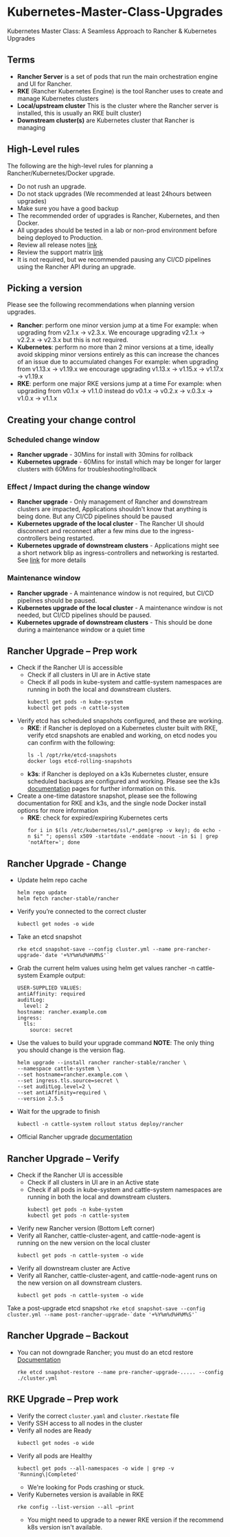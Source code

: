 # Kubernetes-Master-Class-Upgrades
Kubernetes Master Class: A Seamless Approach to Rancher &amp; Kubernetes Upgrades

## Terms
- **Rancher Server** is a set of pods that run the main orchestration engine and UI for Rancher.
- **RKE** (Rancher Kubernetes Engine) is the tool Rancher uses to create and manage Kubernetes clusters
- **Local/upstream cluster** This is the cluster where the Rancher server is installed, this is usually an RKE built cluster)
- **Downstream cluster(s)** are Kubernetes cluster that Rancher is managing

## High-Level rules
The following are the high-level rules for planning a Rancher/Kubernetes/Docker upgrade.
- Do not rush an upgrade.
- Do not stack upgrades (We recommended at least 24hours between upgrades)
- Make sure you have a good backup
- The recommended order of upgrades is Rancher, Kubernetes, and then Docker.
- All upgrades should be tested in a lab or non-prod environment before being deployed to Production.
- Review all release notes [link](https://github.com/rancher/rancher/releases/tag/v2.5.5)
- Review the support matrix [link](https://rancher.com/support-maintenance-terms/all-supported-versions/rancher-v2.5.5/)
- It is not required, but we recommended pausing any CI/CD pipelines using the Rancher API during an upgrade.

## Picking a version
Please see the following recommendations when planning version upgrades.
- **Rancher**: perform one minor version jump at a time
For example: when upgrading from v2.1.x -> v2.3.x. We encourage upgrading v2.1.x -> v2.2.x -> v2.3.x but this is not required.
- **Kubernetes**: perform no more than 2 minor versions at a time, ideally avoid skipping minor versions entirely as this can increase the chances of an issue due to accumulated changes
For example: when upgrading from v1.13.x -> v1.19.x we encourage upgrading v1.13.x -> v1.15.x -> v1.17.x -> v1.19.x
- **RKE**: perform one major RKE versions jump at a time
For example: when upgrading from v0.1.x -> v1.1.0 instead do v0.1.x -> v0.2.x -> v.0.3.x -> v1.0.x -> v1.1.x


## Creating your change control

### Scheduled change window
- **Rancher upgrade** - 30Mins for install with 30mins for rollback
- **Kubernetes upgrade** - 60Mins for install which may be longer for larger clusters with 60Mins for troubleshooting/rollback

### Effect / Impact during the change window
- **Rancher upgrade** - Only management of Rancher and downstream clusters are impacted, Applications shouldn't know that anything is being done. But any CI/CD pipelines should be paused
- **Kubernetes upgrade of the local cluster** - The Rancher UI should disconnect and reconnect after a few mins due to the ingress-controllers being restarted.
- **Kubernetes upgrade of downstream clusters** - Applications might see a short network blip as ingress-controllers and networking is restarted. See [link](https://rancher.com/blog/2020/zero-downtime/) for more details

### Maintenance window
- **Rancher upgrade** - A maintenance window is not required, but CI/CD pipelines should be paused.
- **Kubernetes upgrade of the local cluster** - A maintenance window is not needed, but CI/CD pipelines should be paused.
- **Kubernetes upgrade of downstream clusters** - This should be done during a maintenance window or a quiet time

## Rancher Upgrade – Prep work
- Check if the Rancher UI is accessible
    - Check if all clusters in UI are in Active state
    - Check if all pods in kube-system and cattle-system namespaces are running in both the local and downstream clusters.
        ```
        kubectl get pods -n kube-system
        kubectl get pods -n cattle-system
        ```
- Verify etcd has scheduled snapshots configured, and these are working.
    - **RKE**: if Rancher is deployed on a Kubernetes cluster built with RKE, verify etcd snapshots are enabled and working, on etcd nodes you can confirm with the following:
        ```
        ls -l /opt/rke/etcd-snapshots
        docker logs etcd-rolling-snapshots
        ```
    - **k3s**: if Rancher is deployed on a k3s Kubernetes cluster, ensure scheduled backups are configured and working. Please see the k3s [documentation](https://rancher.com/docs/k3s/latest/en/) pages for further information on this.
- Create a one-time datastore snapshot, please see the following documentation for RKE and k3s, and the single node Docker install options for more information
    - **RKE**: check for expired/expiring Kubernetes certs
        ```
        for i in $(ls /etc/kubernetes/ssl/*.pem|grep -v key); do echo -n $i" "; openssl x509 -startdate -enddate -noout -in $i | grep 'notAfter='; done
        ```

## Rancher Upgrade - Change
- Update helm repo cache
    ```
    helm repo update
    helm fetch rancher-stable/rancher
    ```
- Verify you’re connected to the correct cluster
    ```
    kubectl get nodes -o wide
    ```
- Take an etcd snapshot
    ```
    rke etcd snapshot-save --config cluster.yml --name pre-rancher-upgrade-`date '+%Y%m%d%H%M%S'`
    ```    
- Grab the current helm values using helm get values rancher -n cattle-system
    Example output:
    ```
    USER-SUPPLIED VALUES:
    antiAffinity: required
    auditLog:
      level: 2
    hostname: rancher.example.com
    ingress:
      tls:
        source: secret
    ```
- Use the values to build your upgrade command
    **NOTE**: The only thing you should change is the version flag.
    ```
    helm upgrade --install rancher rancher-stable/rancher \
    --namespace cattle-system \
    --set hostname=rancher.example.com \
    --set ingress.tls.source=secret \
    --set auditLog.level=2 \
    --set antiAffinity=required \
    --version 2.5.5
    ```
- Wait for the upgrade to finish
    ```
    kubectl -n cattle-system rollout status deploy/rancher
    ```
- Official Rancher upgrade [documentation](https://rancher.com/docs/rancher/v2.x/en/installation/install-rancher-on-k8s/upgrades/)

## Rancher Upgrade – Verify
- Check if the Rancher UI is accessible
    - Check if all clusters in UI are in an Active state
    - Check if all pods in kube-system and cattle-system namespaces are running in both the local and downstream clusters.
        ```
        kubectl get pods -n kube-system
        kubectl get pods -n cattle-system
        ```
- Verify new Rancher version (Bottom Left corner)
- Verify all Rancher, cattle-cluster-agent, and cattle-node-agent is running on the new version on the local cluster
    ```
    kubectl get pods -n cattle-system -o wide
    ```
- Verify all downstream cluster are Active
- Verify all Rancher, cattle-cluster-agent, and cattle-node-agent runs on the new version on all downstream clusters.
    ```
    kubectl get pods -n cattle-system -o wide
    ```
Take a post-upgrade etcd snapshot
    ```
    rke etcd snapshot-save --config cluster.yml --name post-rancher-upgrade-`date '+%Y%m%d%H%M%S'`
    ```

## Rancher Upgrade – Backout
- You can not downgrade Rancher; you must do an etcd restore [Documentation](https://rancher.com/docs/rke/latest/en/etcd-snapshots/restoring-from-backup/)
    ```
    rke etcd snapshot-restore --name pre-rancher-upgrade-..... --config ./cluster.yml
    ```

## RKE Upgrade – Prep work
- Verify the correct `cluster.yaml` and `cluster.rkestate` file
- Verify SSH access to all nodes in the cluster
- Verify all nodes are Ready
    ```
    kubectl get nodes -o wide
    ```
- Verify all pods are Healthy
    ```
    kubectl get pods --all-namespaces -o wide | grep -v 'Running\|Completed'
    ```
    - We're looking for Pods crashing or stuck.
- Verify Kubernetes version is available in RKE
    ```
    rke config --list-version --all –print
    ```
    - You might need to upgrade to a newer RKE version if the recommend k8s version isn't available.
